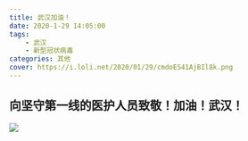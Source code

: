 ```yaml
---
title: 武汉加油！
date: 2020-1-29 14:05:00
tags:
    - 武汉
    - 新型冠状病毒
categories: 其他
cover: https://i.loli.net/2020/01/29/cmdoES41AjBIl8k.png
---
```

## 向坚守第一线的医护人员致敬！加油！武汉！
![](https://cdn.jsdelivr.net/gh/am-abudu/cdn/images/Snipaste_2020-01-29_14-10-51.png)